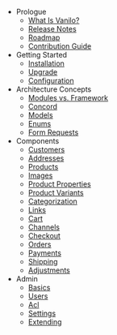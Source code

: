 - Prologue
    - [What Is Vanilo?](/docs/{{version}}/what-is-vanilo)
    - [Release Notes](/docs/{{version}}/releases)
    - [Roadmap](/docs/{{version}}/roadmap)
    - [Contribution Guide](/docs/{{version}}/contributions)
- Getting Started
    - [Installation](/docs/{{version}}/installation)
    - [Upgrade](/docs/{{version}}/upgrade)
    - [Configuration](/docs/{{version}}/configuration)
- Architecture Concepts
    - [Modules vs. Framework](/docs/{{version}}/modules-vs-framework)
    - [Concord](/docs/{{version}}/concord)
    - [Models](/docs/{{version}}/models)
    - [Enums](/docs/{{version}}/enums)
    - [Form Requests](/docs/{{version}}/form-requests)
- Components
    - [Customers](/docs/{{version}}/customers)
    - [Addresses](/docs/{{version}}/addresses)
    - [Products](/docs/{{version}}/products)
    - [Images](/docs/{{version}}/images)
    - [Product Properties](/docs/{{version}}/properties)
    - [Product Variants](/docs/{{version}}/product-variants)
    - [Categorization](/docs/{{version}}/categorization)
    - [Links](/docs/{{version}}/links)
    - [Cart](/docs/{{version}}/cart)
    - [Channels](/docs/{{version}}/channels)
    - [Checkout](/docs/{{version}}/checkout)
    - [Orders](/docs/{{version}}/orders)
    - [Payments](/docs/{{version}}/payments)
    - [Shipping](/docs/{{version}}/shipping)
    - [Adjustments](/docs/{{version}}/adjustments)
- Admin
    - [Basics](/docs/{{version}}/admin-basics)
    - [Users](/docs/{{version}}/users)
    - [Acl](/docs/{{version}}/acl)
    - [Settings](/docs/{{version}}/settings)
    - [Extending](/docs/{{version}}/admin-extending)

